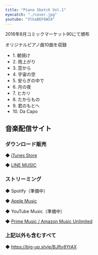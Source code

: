 ```yaml
---
title: "Piano Sketch Vol.1"
eyecatch: "./cover.jpg"
youtube: "VlkaBEF6WZ4"
---
```


2016年8月コミックマーケット90にて頒布

オリジナルピアノ曲10曲を収録

<div class="music-detail">
  <ul>
    <li>1. 朝焼け</li>
    <li>2. 雨上がり</li>
    <li>3. 窓から</li>
    <li>4. 宇宙の空</li>
    <li>5. 安らぎの中で</li>
    <li>6. 月の夜</li>
    <li>7. ヒカリ</li>
    <li>8. たからもの</li>
    <li>9. 君のもとへ</li>
    <li>10. Da Capo</li>
  </ul>
</div>

## 音楽配信サイト

### ダウンロード販売

◆ [iTunes Store](itmss://music.apple.com/jp/album/piano-sketch-vol-1/1548618522?l=en&ls=1&app=itunes)

◆ [LINE MUSIC](https://music.line.me/launch?target=album&item=mb0000000001f4043f&cc=JP&v=1)

### ストリーミング

◆ Spotify（準備中）

◆ [Apple Music](https://music.apple.com/jp/album/piano-sketch-vol-1/1548618522?l=en&ls=1&app=music)

◆ YouTube Music（準備中）

◆ [Prime Music / Amazon Music Unlimited](https://music.amazon.co.jp/albums/B08SQ9BWZF)

### 上記以外も含むすべて
◆ https://big-up.style/BJfty8YtAX
